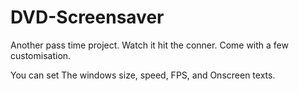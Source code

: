 # DVD-Screensaver
Another pass time project. Watch it hit the conner. Come with a few customisation.

You can set The windows size, speed, FPS, and Onscreen texts.

